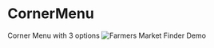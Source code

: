 # CornerMenu
Corner Menu with 3 options
![Farmers Market Finder Demo](main/2021-02-16%2011.53.50.gif)




